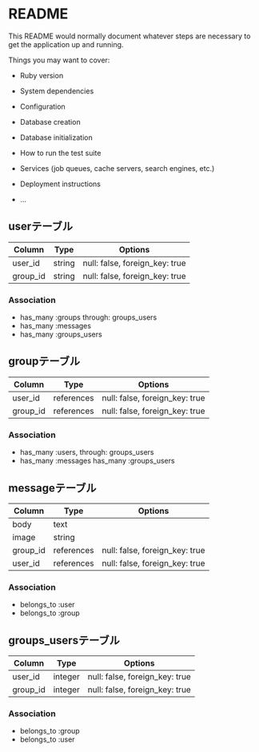 # README

This README would normally document whatever steps are necessary to get the
application up and running.

Things you may want to cover:

* Ruby version

* System dependencies

* Configuration

* Database creation

* Database initialization

* How to run the test suite

* Services (job queues, cache servers, search engines, etc.)

* Deployment instructions

* ...
## userテーブル
|Column|Type|Options|
|------|----|-------|
|user_id|string|null: false, foreign_key: true|
|group_id|string|null: false, foreign_key: true|

### Association
- has_many :groups through: groups_users
- has_many :messages
- has_many :groups_users

## groupテーブル
|Column|Type|Options|
|------|----|-------|
|user_id|references|null: false, foreign_key: true|
|group_id|references|null: false, foreign_key: true|

### Association
- has_many :users, through: groups_users
- has_many :messages
  has_many :groups_users

## messageテーブル
|Column|Type|Options|
|------|----|-------|
|body|text|
|image|string|
|group_id|references|null: false, foreign_key: true|
|user_id|references|null: false, foreign_key: true|

### Association
- belongs_to :user
- belongs_to :group

## groups_usersテーブル
|Column|Type|Options|
|------|----|-------|
|user_id|integer|null: false, foreign_key: true|
|group_id|integer|null: false, foreign_key: true|

### Association
- belongs_to :group
- belongs_to :user
